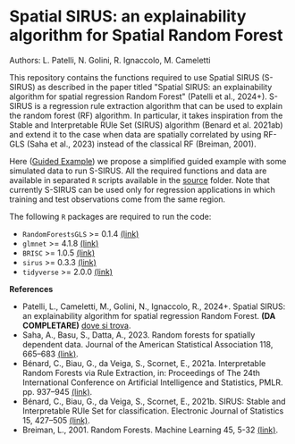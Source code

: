# Spatial SIRUS: an explainability algorithm for Spatial Random Forest
Authors: L. Patelli, N. Golini, R. Ignaccolo, M. Cameletti

This repository contains the functions required to use Spatial SIRUS (S-SIRUS) as described in the paper titled "Spatial SIRUS: an explainability algorithm for spatial regression Random Forest" (Patelli et al., 2024+). S-SIRUS is a regression rule extraction algorithm that can be used to explain the random forest (RF) algorithm. In particular, it takes inspiration from the Stable and Interpretable RUle Set (SIRUS) algorithm (Benard et al. 2021ab) and extend it to the case when data are spatially correlated by using RF-GLS (Saha et al., 2023) instead of the classical RF (Breiman, 2001).

Here ([Guided Example](s.sirus_guided_example.R)) we propose a simplified guided example with some simulated data to run S-SIRUS. All the required functions and data are available in separated `R` scripts available in the [source](source) folder. Note that currently S-SIRUS can be used only for regression applications in which training and test observations come from the same region.

The following `R` packages are required to run the code: 
- `RandomForestsGLS` >= 0.1.4 [(link)](https://cran.r-project.org/package=RandomForestsGLS)
- `glmnet` >= 4.1.8 [(link)](https://cran.r-project.org/web/packages/glmnet/)
- `BRISC` >= 1.0.5 [(link)](https://cran.r-project.org/package=BRISC)
- `sirus` >= 0.3.3 [(link)](https://cran.r-project.org/web/packages/sirus/index.html)
- `tidyverse` >= 2.0.0 [(link)](https://cran.r-project.org/web/packages/tidyverse/)


**References**
- Patelli, L., Cameletti, M., Golini, N., Ignaccolo, R., 2024+. Spatial SIRUS: an explainability algorithm for spatial
regression Random Forest. **(DA COMPLETARE)** [dove si trova](url).
- Saha, A., Basu, S., Datta, A., 2023. Random forests for spatially dependent data. Journal of the American Statistical Association 118, 665–683 [(link)](https://www.tandfonline.com/doi/full/10.1080/01621459.2021.1950003).
- Bénard, C., Biau, G., da Veiga, S., Scornet, E., 2021a. Interpretable Random Forests via Rule Extraction, in: Proceedings of The 24th International Conference on Artificial Intelligence and Statistics, PMLR. pp. 937–945 [(link)](https://proceedings.mlr.press/v130/benard21a.html).
- Bénard, C., Biau, G., da Veiga, S., Scornet, E., 2021b. SIRUS: Stable and Interpretable RUle Set for classification. Electronic Journal of Statistics 15, 427–505 [(link)](https://projecteuclid.org/journals/electronic-journal-of-statistics/volume-15/issue-1/SIRUS-Stable-and-Interpretable-RUle-Set-for-classification/10.1214/20-EJS1792.full).
- Breiman, L., 2001. Random Forests. Machine Learning 45, 5-32 [(link)](https://dl.acm.org/doi/10.1023/A%3A1010933404324).
